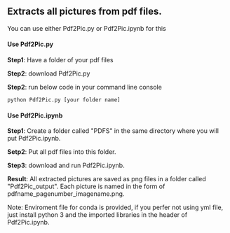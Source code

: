 ## Extracts all pictures from pdf files. 

You can use either Pdf2Pic.py or Pdf2Pic.ipynb for this

#### Use Pdf2Pic.py

**Step1**: Have a folder of your pdf files

**Step2**: download Pdf2Pic.py

**Step2**: run below code in your command line console
```
python Pdf2Pic.py [your folder name]
```


#### Use Pdf2Pic.ipynb

**Step1**: Create a folder called "PDFS" in the same directory where you will put Pdf2Pic.ipynb. 

**Setp2**: Put all pdf files into this folder.

**Step3**: download and run Pdf2Pic.ipynb. 




**Result**: All extracted pictures are saved as png files in a folder called "Pdf2Pic_output". Each picture is named in the form of pdfname_pagenumber_imagename.png.

Note: Enviroment file for conda is provided, if you perfer not using yml file, just install python 3 and the imported libraries in the header of Pdf2Pic.ipynb.
